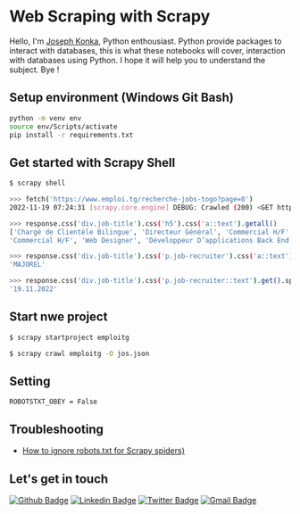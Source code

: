 # Web Scraping with Scrapy
Hello, I'm [Joseph Konka](https://www.linkedin.com/in/joseph-koami-konka/), Python enthousiast. Python provide packages to interact with databases, this is what these notebooks will cover, interaction with databases using Python. I hope it will help you to understand the subject. Bye !

## Setup environment (Windows Git Bash)
```sh
python -m venv env
source env/Scripts/activate
pip install -r requirements.txt
```

## Get started with Scrapy Shell
```bash
$ scrapy shell

>>> fetch('https://www.emploi.tg/recherche-jobs-togo?page=0') 
2022-11-19 07:24:31 [scrapy.core.engine] DEBUG: Crawled (200) <GET https://www.emploi.tg/recherche-jobs-togo?page=0> (referer: None)

>>> response.css('div.job-title').css('h5').css('a::text').getall()
['Chargé de Clientèle Bilingue', 'Directeur Général', 'Commercial H/F', 'Sales Development Representative', 'Marketing Studies Manager, International Scope', 'Medical Communication Manager', 'Contrôleur de Gestion Expérimenté', 'Secrétaire Comptable H/F', 'Assistant de Direction Opérationnel', 'Commercial H/F', 'Superviseur des Ventes - Togo', 'Chauffeur Professionnel', "Apporteur D'affaire", 
'Commercial H/F', 'Web Designer', 'Développeur D’applications Back End (H/F) -  PHP (SYMFONY, LARAVEL)', 'Développeur D’application Front End Web/Mobile (H/F) - Angular/Ionic', 'Senior Software Backend Engineer NodeJS- Frankfurt, Germany', 'Développeur Junior', 'Responsable Hygiène Sécurité Environnement (H/F) - Lomé', 'Software Developer PHP, Laravel, MySQL- Frankfurt, Germany', 'Senior Software Backend Engineer GoLang- Frankfurt, Germany', 'Enseignant du Primaire et Secondaire', 'Regional Director - West and Central Africa / Sector : N.G.O', 'Gérante Assistante (boutique )']

>>> response.css('div.job-title').css('p.job-recruiter').css('a::text').get()
'MAJOREL'

>>> response.css('div.job-title').css('p.job-recruiter::text').get().split('|')[0].strip() 
'19.11.2022'

```

## Start nwe project
```bash
$ scrapy startproject emploitg

$ scrapy crawl emploitg -O jos.json
```

## Setting
`ROBOTSTXT_OBEY = False`

## Troubleshooting
- [How to ignore robots.txt for Scrapy spiders)](https://www.simplified.guide/scrapy/ignore-robots)

## Let's get in touch
[![Github Badge](https://img.shields.io/badge/-Github-000?style=flat-square&logo=Github&logoColor=white&link=https://github.com/joekakone)](https://github.com/joekakone) [![Linkedin Badge](https://img.shields.io/badge/-LinkedIn-blue?style=flat-square&logo=Linkedin&logoColor=white&link=https://www.linkedin.com/in/joseph-koami-konka/)](https://www.linkedin.com/in/joseph-koami-konka/) [![Twitter Badge](https://img.shields.io/badge/-Twitter-blue?style=flat-square&logo=Twitter&logoColor=white&link=https://www.twitter.com/joekakone)](https://www.twitter.com/joekakone) [![Gmail Badge](https://img.shields.io/badge/-Gmail-c14438?style=flat-square&logo=Gmail&logoColor=white&link=mailto:joseph.kakone@gmail.com)](mailto:joseph.kakone@gmail.com)